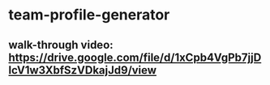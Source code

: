 # team-profile-generator

## walk-through video: https://drive.google.com/file/d/1xCpb4VgPb7jjDlcV1w3XbfSzVDkajJd9/view
